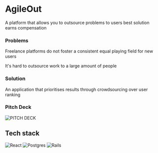 # AgileOut
A platform that allows you to outsource problems to users best solution earns compensation 
### Problems
Freelance platforms do not foster a consistent equal playing field for new users

It's hard to outsource work to a large amount of people

### Solution
An application that prioritises results through crowdsourcing over user ranking

### Pitch Deck
![PITCH DECK](https://pitch.com/v/Pitch-Deck-h4jvj5)
## Tech stack
![React](https://img.shields.io/badge/react-%2320232a.svg?style=for-the-badge&logo=react&logoColor=%2361DAFB)
![Postgres](https://img.shields.io/badge/postgres-%23316192.svg?style=for-the-badge&logo=postgresql&logoColor=white)
![Rails](https://img.shields.io/badge/rails-%23CC0000.svg?style=for-the-badge&logo=ruby-on-rails&logoColor=white)
